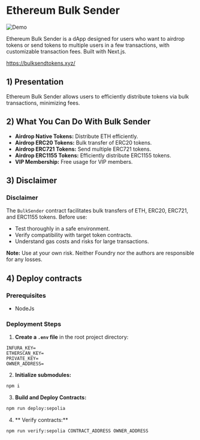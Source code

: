 
# Ethereum Bulk Sender

![Demo](./demo-bulk-sender.gif)

Ethereum Bulk Sender is a dApp designed for users who want to airdrop tokens or send tokens to multiple users in a few transactions, with customizable transaction fees. Built with Next.js.

https://bulksendtokens.xyz/


## 1) Presentation

Ethereum Bulk Sender allows users to efficiently distribute tokens via bulk transactions, minimizing fees.


## 2) What You Can Do With Bulk Sender

- **Airdrop Native Tokens:** Distribute ETH efficiently.
- **Airdrop ERC20 Tokens:** Bulk transfer of ERC20 tokens.
- **Airdrop ERC721 Tokens:** Send multiple ERC721 tokens.
- **Airdrop ERC1155 Tokens:** Efficiently distribute ERC1155 tokens.
- **VIP Membership:** Free usage for VIP members.


## 3) Disclaimer

### Disclaimer
The `BulkSender` contract facilitates bulk transfers of ETH, ERC20, ERC721, and ERC1155 tokens. Before use:
- Test thoroughly in a safe environment.
- Verify compatibility with target token contracts.
- Understand gas costs and risks for large transactions.

**Note:** Use at your own risk. Neither Foundry nor the authors are responsible for any losses.




## 4) Deploy contracts

### Prerequisites

- NodeJs

### Deployment Steps

1. **Create a `.env` file** in the root project directory:
```env
INFURA_KEY=
ETHERSCAN_KEY=
PRIVATE_KEY=
OWNER_ADDRESS=
```

2. **Initialize submodules:**
```bash
npm i
```

3. **Build and Deploy Contracts:**
```bash
npm run deploy:sepolia
```
4. ** Verify contracts:**
```bash
npm run verify:sepolia CONTRACT_ADDRESS OWNER_ADDRESS
```